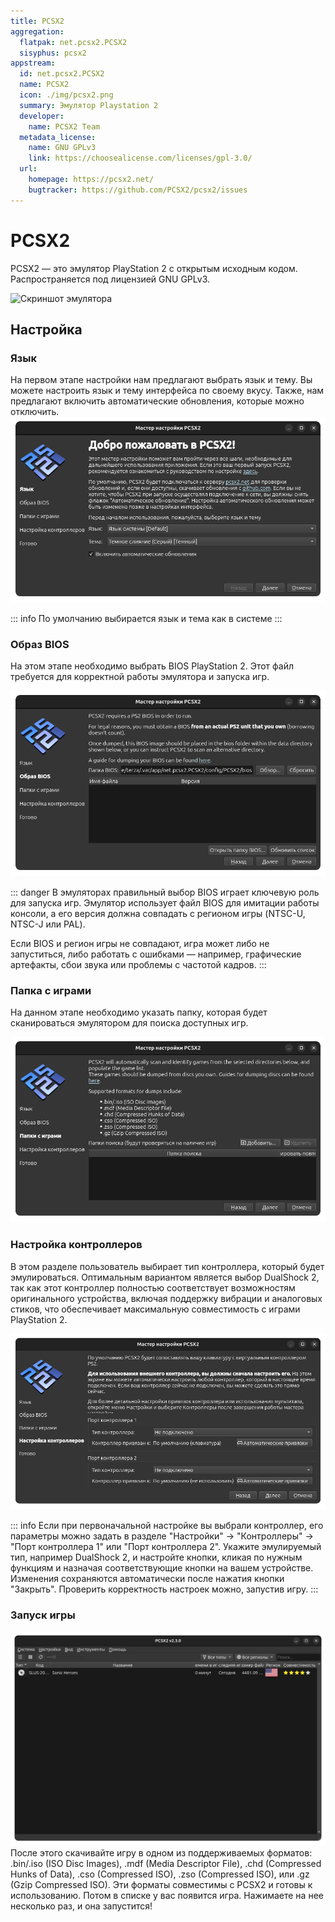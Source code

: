 ```yaml
---
title: PCSX2
aggregation:
  flatpak: net.pcsx2.PCSX2
  sisyphus: pcsx2
appstream:
  id: net.pcsx2.PCSX2
  name: PCSX2
  icon: ./img/pcsx2.png
  summary: Эмулятор Playstation 2
  developer:
    name: PCSX2 Team
  metadata_license:
    name: GNU GPLv3
    link: https://choosealicense.com/licenses/gpl-3.0/
  url:
    homepage: https://pcsx2.net/
    bugtracker: https://github.com/PCSX2/pcsx2/issues
---
```

# PCSX2

PCSX2 — это эмулятор PlayStation 2 с открытым исходным кодом. Распространяется под лицензией GNU GPLv3.

![Скриншот эмулятора](https://flathub.org/_next/image?url=https%3A%2F%2Fdl.flathub.org%2Fmedia%2Fnet%2Fpcsx2%2FPCSX2%2F6d5e6671646868c8cbcc24b5c7121918%2Fscreenshots%2Fimage-1_orig.webp&w=1200&q=75)

<!--@include: @apps/.parts/install/content-flatpak.md-->

<!--@include: @apps/.parts/install/content-repo.md-->

## Настройка
### Язык

На первом этапе настройки нам предлагают выбрать язык и тему. Вы можете настроить язык и тему интерфейса по своему вкусу. Также, нам предлагают включить автоматические обновления, которые можно отключить.
![Первый этап настройки](./img/image.png)

::: info
По умолчанию выбирается язык и тема как в системе
:::

### Образ BIOS

На этом этапе необходимо выбрать BIOS PlayStation 2. Этот файл требуется для корректной работы эмулятора и запуска игр.

![Второй этап настройки](./img/image2.png)

::: danger
В эмуляторах правильный выбор BIOS играет ключевую роль для запуска игр. Эмулятор использует файл BIOS для имитации работы консоли, а его версия должна совпадать с регионом игры (NTSC-U, NTSC-J или PAL).

Если BIOS и регион игры не совпадают, игра может либо не запуститься, либо работать с ошибками — например, графические артефакты, сбои звука или проблемы с частотой кадров.
:::

### Папка с играми

На данном этапе необходимо указать папку, которая будет сканироваться эмулятором для поиска доступных игр.

![Третий этап настройки](./img/image3.png)

### Настройка контроллеров
В этом разделе пользователь выбирает тип контроллера, который будет эмулироваться. Оптимальным вариантом является выбор DualShock 2, так как этот контроллер полностью соответствует возможностям оригинального устройства, включая поддержку вибрации и аналоговых стиков, что обеспечивает максимальную совместимость с играми PlayStation 2.


![Четвертый этап настройки](./img/image4.png)

::: info
Если при первоначальной настройке вы выбрали контроллер, его параметры можно задать в разделе "Настройки" → "Контроллеры" → "Порт контроллера 1" или "Порт контроллера 2". Укажите эмулируемый тип, например DualShock 2, и настройте кнопки, кликая по нужным функциям и назначая соответствующие кнопки на вашем устройстве. Изменения сохраняются автоматически после нажатия кнопки "Закрыть". Проверить корректность настроек можно, запустив игру.
:::

### Запуск игры
![Список игр](./img/image5.png)
После этого скачивайте игру в одном из поддерживаемых форматов: .bin/.iso (ISO Disc Images), .mdf (Media Descriptor File), .chd (Compressed Hunks of Data), .cso (Compressed ISO), .zso (Compressed ISO), или .gz (Gzip Compressed ISO). Эти форматы совместимы с PCSX2 и готовы к использованию. Потом в списке у вас появится игра. Нажимаете на нее несколько раз, и она запустится! 


